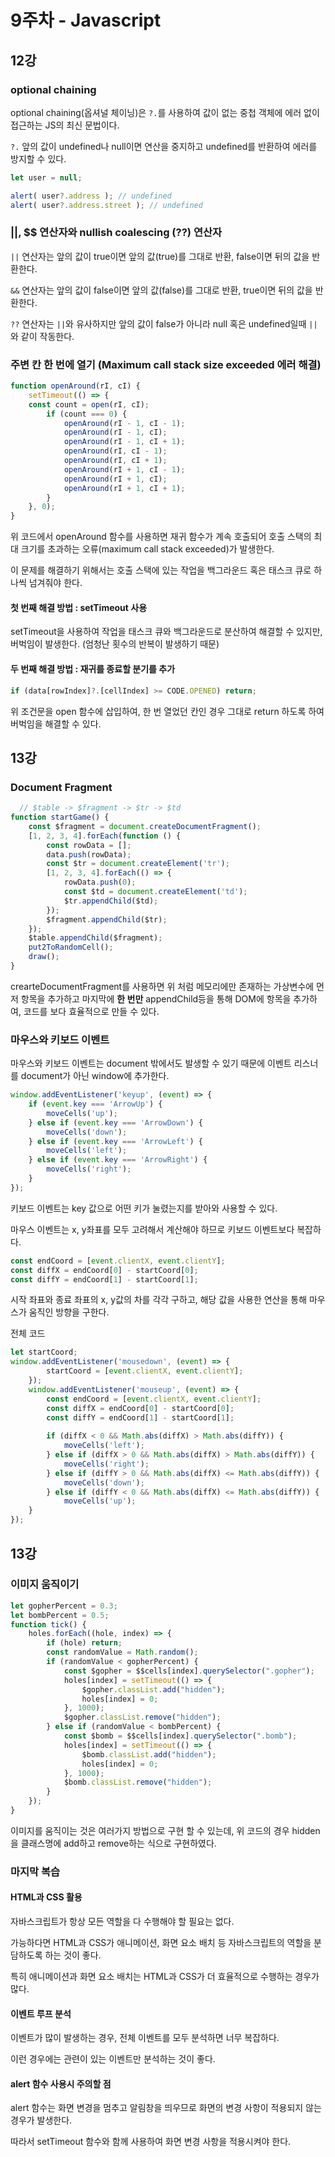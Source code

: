 # 9주차 - Javascript

## 12강

### optional chaining

optional chaining(옵셔널 체이닝)은 ```?.```를 사용하여 값이 없는 중첩 객체에 에러 없이 접근하는 JS의 최신 문법이다.

```?.``` 앞의 값이 undefined나 null이면 연산을 중지하고 undefined를 반환하여 에러를 방지할 수 있다.

```javascript
let user = null;

alert( user?.address ); // undefined
alert( user?.address.street ); // undefined
```

### ||, $$ 연산자와 nullish coalescing (??) 연산자

```||``` 연산자는 앞의 값이 true이면 앞의 값(true)를 그대로 반환, false이면 뒤의 값을 반환한다.

```&&``` 연산자는 앞의 값이 false이면 앞의 값(false)를 그대로 반환, true이면 뒤의 값을 반환한다.

```??``` 연산자는 ```||```와 유사하지만 앞의 값이 false가 아니라 null 혹은 undefined일때 ```||```와 같이 작동한다.

### 주변 칸 한 번에 열기 (Maximum call stack size exceeded 에러 해결)

```javascript
function openAround(rI, cI) {
    setTimeout(() => {
    const count = open(rI, cI);
        if (count === 0) {
            openAround(rI - 1, cI - 1);
            openAround(rI - 1, cI);
            openAround(rI - 1, cI + 1);
            openAround(rI, cI - 1);
            openAround(rI, cI + 1);
            openAround(rI + 1, cI - 1);
            openAround(rI + 1, cI);
            openAround(rI + 1, cI + 1);
        }
    }, 0);
}
```

위 코드에서 openAround 함수를 사용하면 재귀 함수가 계속 호출되어 호출 스택의 최대 크기를 초과하는 오류(maximum call stack exceeded)가 발생한다.

이 문제를 해결하기 위해서는 호출 스택에 있는 작업을 백그라운드 혹은 태스크 큐로 하나씩 넘겨줘야 한다.

#### 첫 번째 해결 방법 : setTimeout 사용

setTimeout을 사용하여 작업을 태스크 큐와 백그라운드로 분산하여 해결할 수 있지만, 버벅임이 발생한다. (엄청난 횟수의 반복이 발생하기 때문)

#### 두 번째 해결 방법 : 재귀를 종료할 분기를 추가

```jsx
if (data[rowIndex]?.[cellIndex] >= CODE.OPENED) return;
```

위 조건문을 open 함수에 삽입하여, 한 번 열었던 칸인 경우 그대로 return 하도록 하여 버벅임을 해결할 수 있다.

## 13강

### Document Fragment

```javascript
  // $table -> $fragment -> $tr -> $td
function startGame() {
    const $fragment = document.createDocumentFragment();
    [1, 2, 3, 4].forEach(function () {
        const rowData = [];
        data.push(rowData);
        const $tr = document.createElement('tr');
        [1, 2, 3, 4].forEach(() => {
            rowData.push(0);
            const $td = document.createElement('td');
            $tr.appendChild($td);
        });
        $fragment.appendChild($tr);
    });
    $table.appendChild($fragment);
    put2ToRandomCell();
    draw();
}
```

crearteDocumentFragment를 사용하면 위 처럼 메모리에만 존재하는 가상변수에 먼저 항목을 추가하고 마지막에 **한 번만** appendChild등을 통해 DOM에 항목을 추가하여, 코드를 보다 효율적으로 만들 수 있다.

### 마우스와 키보드 이벤트

마우스와 키보드 이벤트는 document 밖에서도 발생할 수 있기 때문에 이벤트 리스너를 document가 아닌 window에 추가한다.

```javascript
window.addEventListener('keyup', (event) => {
    if (event.key === 'ArrowUp') {
        moveCells('up');
    } else if (event.key === 'ArrowDown') {
        moveCells('down');
    } else if (event.key === 'ArrowLeft') {
        moveCells('left');
    } else if (event.key === 'ArrowRight') {
        moveCells('right');
    }
});
```

키보드 이벤트는 key 값으로 어떤 키가 눌렸는지를 받아와 사용할 수 있다.

마우스 이벤트는 x, y좌표를 모두 고려해서 계산해야 하므로 키보드 이벤트보다 복잡하다.

```javascript
const endCoord = [event.clientX, event.clientY];
const diffX = endCoord[0] - startCoord[0];
const diffY = endCoord[1] - startCoord[1];
```

시작 좌표와 종료 좌표의 x, y값의 차를 각각 구하고, 해당 값을 사용한 연산을 통해 마우스가 움직인 방향을 구한다.

전체 코드

```javascript
let startCoord;
window.addEventListener('mousedown', (event) => {
        startCoord = [event.clientX, event.clientY];
    });
    window.addEventListener('mouseup', (event) => {
        const endCoord = [event.clientX, event.clientY];
        const diffX = endCoord[0] - startCoord[0];
        const diffY = endCoord[1] - startCoord[1];
        
        if (diffX < 0 && Math.abs(diffX) > Math.abs(diffY)) {
            moveCells('left');
        } else if (diffX > 0 && Math.abs(diffX) > Math.abs(diffY)) {
            moveCells('right');
        } else if (diffY > 0 && Math.abs(diffX) <= Math.abs(diffY)) {
            moveCells('down');
        } else if (diffY < 0 && Math.abs(diffX) <= Math.abs(diffY)) {
            moveCells('up');
    } 
});
```

## 13강

### 이미지 움직이기

```javascript
let gopherPercent = 0.3;
let bombPercent = 0.5;
function tick() {
    holes.forEach((hole, index) => {
        if (hole) return;
        const randomValue = Math.random();
        if (randomValue < gopherPercent) {
            const $gopher = $$cells[index].querySelector(".gopher");
            holes[index] = setTimeout(() => {
                $gopher.classList.add("hidden");
                holes[index] = 0;
            }, 1000);
            $gopher.classList.remove("hidden");
        } else if (randomValue < bombPercent) {
            const $bomb = $$cells[index].querySelector(".bomb");
            holes[index] = setTimeout(() => {
                $bomb.classList.add("hidden");
                holes[index] = 0;
            }, 1000);
            $bomb.classList.remove("hidden");
        }
    });
}
```

이미지를 움직이는 것은 여러가지 방법으로 구현 할 수 있는데, 위 코드의 경우 hidden을 클래스명에 add하고 remove하는 식으로 구현하였다.

### 마지막 복습

#### HTML과 CSS 활용

자바스크립트가 항상 모든 역할을 다 수행해야 할 필요는 없다.

가능하다면 HTML과 CSS가 애니메이션, 화면 요소 배치 등 자바스크립트의 역할을 분담하도록 하는 것이 좋다.

특히 애니메이션과 화면 요소 배치는 HTML과 CSS가 더 효율적으로 수행하는 경우가 많다.

#### 이벤트 루프 분석

이벤트가 많이 발생하는 경우, 전체 이벤트를 모두 분석하면 너무 복잡하다.

이런 경우에는 관련이 있는 이벤트만 분석하는 것이 좋다.

#### alert 함수 사용시 주의할 점

alert 함수는 화면 변경을 멈추고 알림창을 띄우므로 화면의 변경 사항이 적용되지 않는 경우가 발생한다.

따라서 setTimeout 함수와 함께 사용하여 화면 변경 사항을 적용시켜야 한다.
